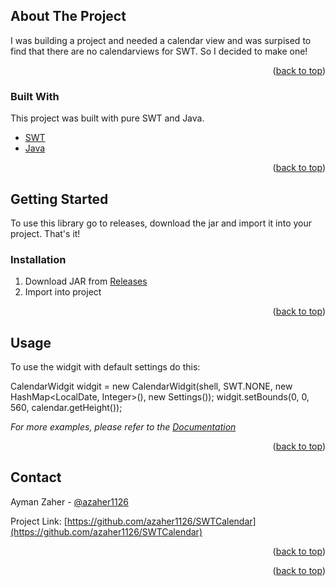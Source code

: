 <div id="top"></div>
<!--
*** Thanks for checking out the Best-README-Template. If you have a suggestion
*** that would make this better, please fork the repo and create a pull request
*** or simply open an issue with the tag "enhancement".
*** Don't forget to give the project a star!
*** Thanks again! Now go create something AMAZING! :D
-->



<!-- PROJECT SHIELDS -->
<!--
*** I'm using markdown "reference style" links for readability.
*** Reference links are enclosed in brackets [ ] instead of parentheses ( ).
*** See the bottom of this document for the declaration of the reference variables
*** for contributors-url, forks-url, etc. This is an optional, concise syntax you may use.
*** https://www.markdownguide.org/basic-syntax/#reference-style-links
-->



<!-- ABOUT THE PROJECT -->
## About The Project

I was building a project and needed a calendar view and was surpised to find that there are no calendarviews for SWT. So I decided to make one!

<p align="right">(<a href="#top">back to top</a>)</p>



### Built With

This project was built with pure SWT and Java.

* [SWT](https://www.eclipse.org/swt/)
* [Java](https://www.java.com/)


<p align="right">(<a href="#top">back to top</a>)</p>



<!-- GETTING STARTED -->
## Getting Started

To use this library go to releases, download the jar and import it into your project. That's it!

### Installation

1. Download JAR from [Releases](https://github.com/azaher1126/SWTCalendar/releases)
2. Import into project

<p align="right">(<a href="#top">back to top</a>)</p>



<!-- USAGE EXAMPLES -->
## Usage

To use the widgit with default settings do this:

CalendarWidgit widgit = new CalendarWidgit(shell, SWT.NONE, new HashMap<LocalDate, Integer>(), new Settings());
widgit.setBounds(0, 0, 560, calendar.getHeight());


_For more examples, please refer to the [Documentation]( https://azaher1126.github.io/SWTCalendar/)_

<p align="right">(<a href="#top">back to top</a>)</p>


<!-- CONTACT -->
## Contact

Ayman Zaher - [@azaher1126](https://twitter.com/azaher1126)

Project Link: [https://github.com/azaher1126/SWTCalendar](https://github.com/azaher1126/SWTCalendar)

<p align="right">(<a href="#top">back to top</a>)</p>

<p align="right">(<a href="#top">back to top</a>)</p>



<!-- MARKDOWN LINKS & IMAGES -->
<!-- https://www.markdownguide.org/basic-syntax/#reference-style-links -->
[contributors-shield]: https://img.shields.io/github/contributors/othneildrew/Best-README-Template.svg?style=for-the-badge
[contributors-url]: https://github.com/othneildrew/Best-README-Template/graphs/contributors
[forks-shield]: https://img.shields.io/github/forks/othneildrew/Best-README-Template.svg?style=for-the-badge
[forks-url]: https://github.com/othneildrew/Best-README-Template/network/members
[stars-shield]: https://img.shields.io/github/stars/othneildrew/Best-README-Template.svg?style=for-the-badge
[stars-url]: https://github.com/othneildrew/Best-README-Template/stargazers
[issues-shield]: https://img.shields.io/github/issues/othneildrew/Best-README-Template.svg?style=for-the-badge
[issues-url]: https://github.com/othneildrew/Best-README-Template/issues
[license-shield]: https://img.shields.io/github/license/othneildrew/Best-README-Template.svg?style=for-the-badge
[license-url]: https://github.com/othneildrew/Best-README-Template/blob/master/LICENSE.txt
[linkedin-shield]: https://img.shields.io/badge/-LinkedIn-black.svg?style=for-the-badge&logo=linkedin&colorB=555
[linkedin-url]: https://linkedin.com/in/othneildrew
[product-screenshot]: images/screenshot.png